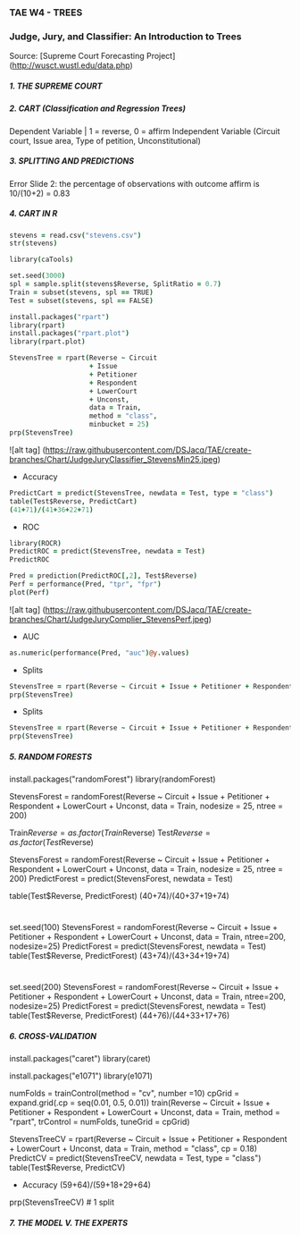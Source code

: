 ### TAE W4 - TREES

### Judge, Jury, and Classifier: An Introduction to Trees

Source: [Supreme Court Forecasting Project] (http://wusct.wustl.edu/data.php)





##### 1. THE SUPREME COURT





##### 2. CART (Classification and Regression Trees)

Dependent Variable | 1 = reverse, 0 = affirm
Independent Variable (Circuit court, Issue area, Type of petition, Unconstitutional)





##### 3. SPLITTING AND PREDICTIONS

Error Slide 2: the percentage of observations with outcome affirm is 10/(10+2) = 0.83





##### 4. CART IN R

```coffee
stevens = read.csv("stevens.csv")
str(stevens)

library(caTools)

set.seed(3000)
spl = sample.split(stevens$Reverse, SplitRatio = 0.7)
Train = subset(stevens, spl == TRUE)
Test = subset(stevens, spl == FALSE)

install.packages("rpart")
library(rpart)
install.packages("rpart.plot")
library(rpart.plot)

StevensTree = rpart(Reverse ~ Circuit 
                    + Issue 
                    + Petitioner 
                    + Respondent 
                    + LowerCourt 
                    + Unconst, 
                    data = Train, 
                    method = "class", 
                    minbucket = 25)
prp(StevensTree)
```
![alt tag] (https://raw.githubusercontent.com/DSJacq/TAE/create-branches/Chart/JudgeJuryClassifier_StevensMin25.jpeg)

- Accuracy
```coffee
PredictCart = predict(StevensTree, newdata = Test, type = "class")
table(Test$Reverse, PredictCart)
(41+71)/(41+36+22+71)
```
- ROC
```coffee
library(ROCR)
PredictROC = predict(StevensTree, newdata = Test)
PredictROC

Pred = prediction(PredictROC[,2], Test$Reverse)
Perf = performance(Pred, "tpr", "fpr")
plot(Perf)
```
![alt tag] (https://raw.githubusercontent.com/DSJacq/TAE/create-branches/Chart/JudgeJuryComplier_StevensPerf.jpeg)

- AUC
```coffee
as.numeric(performance(Pred, "auc")@y.values)
```

- Splits
```coffee
StevensTree = rpart(Reverse ~ Circuit + Issue + Petitioner + Respondent + LowerCourt + Unconst, method="class", data = Train, minbucket=5)
prp(StevensTree)
```

- Splits
```coffee
StevensTree = rpart(Reverse ~ Circuit + Issue + Petitioner + Respondent + LowerCourt + Unconst, method="class", data = Train, minbucket=100)
prp(StevensTree)
```




##### 5. RANDOM FORESTS

install.packages("randomForest")
library(randomForest)

StevensForest = randomForest(Reverse ~ Circuit + Issue + Petitioner + Respondent + LowerCourt + Unconst, data = Train, nodesize = 25, ntree = 200)

Train$Reverse = as.factor(Train$Reverse)
Test$Reverse = as.factor(Test$Reverse)

StevensForest = randomForest(Reverse ~ Circuit + Issue + Petitioner + Respondent + LowerCourt + Unconst, data = Train, nodesize = 25, ntree = 200)
PredictForest = predict(StevensForest, newdata = Test)

table(Test$Reverse, PredictForest)
(40+74)/(40+37+19+74)

#
set.seed(100)
StevensForest = randomForest(Reverse ~ Circuit + Issue + Petitioner + Respondent + LowerCourt + Unconst, data = Train, ntree=200, nodesize=25)
PredictForest = predict(StevensForest, newdata = Test)
table(Test$Reverse, PredictForest)
(43+74)/(43+34+19+74)

#
set.seed(200)
StevensForest = randomForest(Reverse ~ Circuit + Issue + Petitioner + Respondent + LowerCourt + Unconst, data = Train, ntree=200, nodesize=25)
PredictForest = predict(StevensForest, newdata = Test)
table(Test$Reverse, PredictForest)
(44+76)/(44+33+17+76)





##### 6. CROSS-VALIDATION

install.packages("caret")
library(caret)

install.packages("e1071")
library(e1071)

numFolds = trainControl(method = "cv", number =10)
cpGrid = expand.grid(.cp = seq(0.01, 0.5, 0.01))
train(Reverse ~ Circuit + Issue + Petitioner + Respondent + LowerCourt + Unconst, data = Train, method = "rpart", trControl = numFolds, tuneGrid = cpGrid)

StevensTreeCV = rpart(Reverse ~ Circuit + Issue + Petitioner + Respondent + LowerCourt + Unconst, data = Train, method = "class", cp = 0.18)
PredictCV = predict(StevensTreeCV, newdata = Test, type = "class")
table(Test$Reverse, PredictCV)

- Accuracy
(59+64)/(59+18+29+64)

prp(StevensTreeCV) # 1 split



##### 7. THE MODEL V. THE EXPERTS
